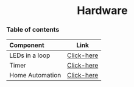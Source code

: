<h1 align='center'>Hardware</h1>  


### Table of contents  
 Component       | Link     |
| :------------- | :----------: |
|LEDs in a loop|[Click-here](Leds%20in%20a%20loop)|
|Timer| [Click-here](Timer)|
|Home Automation| [Click-here](home%20automation)|